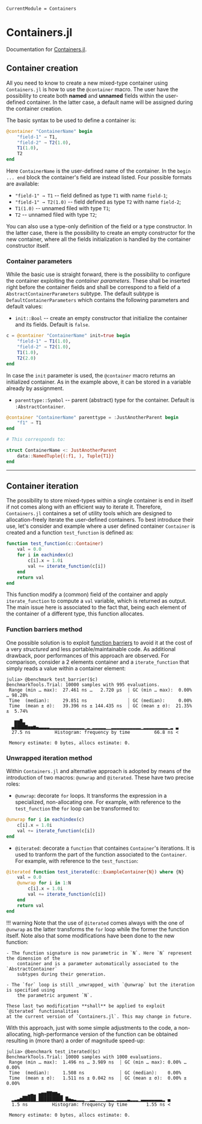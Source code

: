 ```@meta
CurrentModule = Containers
```

# Containers.jl
Documentation for [Containers.jl](https://gitlab.com/astronaut-tools/julia/core/Containers).

## Container creation

All you need to know to create a new mixed-type container using `Containers.jl` is how to use
the `@container` macro. The user have the possibility to create both **named** and **unnamed**
fields within the user-defined container. In the latter case, a default name will be assigned
during the container creation.

The basic syntax to be used to define a container is:

```julia
@container "ContainerName" begin
    "field-1" → T1,
    "field-2" → T2(1.0),
    T1(1.0),
    T2
end
```

Here `ContainerName` is the user-defined name of the container.
In the `begin ... end` block the container's field are instead listed.
Four possible formats are available:

- `"field-1" → T1` -- field defined as type `T1` with name `field-1`;
- `"field-1" → T2(1.0)` -- field defined as type `T2` with name `field-2`;
- `T1(1.0)` -- unnamed filed with type `T1`;
- `T2` -- unnamed filed with type `T2`;

You can also use a type-only definition of the field or a type constructor.
In the latter case, there is the possibility to create an empty constructor for the new
container, where all the fields initialization is handled by the container constructor itself.

### Container parameters

While the basic use is straight forward, there is the possibility to configure the container
exploiting the _container parameters_. These shall be inserted right before the container fields
and shall be correspond to a field of a `AbstractContainerParameters` subtype. The default
subtype is `DefaultContainerParameters` which contains the following parameters and default values:

- `init::Bool` -- create an empty constructor that initialize the container and its fields. Default is `false`.

```julia
c = @container "ContainerName" init=true begin
    "field-1" → T1(1.0),
    "field-2" → T2(1.0),
    T1(1.0),
    T2(2.0)
end
```

In case the `init` parameter is used, the `@container` macro returns an initialized container. As in the 
example above, it can be stored in a variable already by assignment.

- `parenttype::Symbol` -- parent (abstract) type for the container. Default is `:AbstractContainer`.

```julia
@container "ContainerName" parenttype = :JustAnotherParent begin
    "f1" → T1
end

# This corresponds to:

struct ContainerName <: JustAnotherParent
    data::NamedTuple{(:f1, ), Tuple{T1}}
end
```

----

## Container iteration

The possibility to store mixed-types within a single container is end in itself if not comes
along with an efficient way to iterate it. Therefore, `Containers.jl` containes a set of
utility tools which are designed to allocation-freely iterate the user-defined containers. 
To best introduce their use, let's consider and example where a user defined container 
`Container` is created and a function `test_function` is defined as:

```julia
function test_function(c::Container)
    val = 0.0
    for i in eachindex(c)
        c[i].x = 1.0i
        val += iterate_function(c[i])
    end
    return val
end
```

This function modify a (common) field of the container and apply `iterate_function` to 
compute a `val` variable, which is returned as output. The main issue here is associated 
to the fact that, being each element of the container of a different type, this function
allocates. 

### Function barriers method 

One possible solution is to exploit [function barriers](https://docs.julialang.org/en/v1/manual/performance-tips/#kernel-functions) to avoid it at the cost of a very _structured_
and less portable/maintainable code. As additional drawback, poor performances of this 
approach are observed. For comparison, consider a 2 elements container and a `iterate_function`
that simply reads a value within a container element:

```julia-repl
julia> @benchmark test_barrier($c)
BenchmarkTools.Trial: 10000 samples with 995 evaluations.
 Range (min … max):  27.461 ns …   2.720 μs  ┊ GC (min … max):  0.00% … 98.28%
 Time  (median):     29.851 ns               ┊ GC (median):     0.00%
 Time  (mean ± σ):   39.396 ns ± 144.435 ns  ┊ GC (mean ± σ):  21.35% ±  5.74%

   ▆▆█▃                                                         
  ▄████▇▅▅▆▄▃▃▃▃▂▂▂▂▂▂▂▂▂▂▂▂▂▁▂▁▂▂▂▂▂▁▁▂▂▂▂▂▂▂▂▂▂▂▁▂▂▂▂▂▂▂▂▂▁▂ ▃
  27.5 ns         Histogram: frequency by time         66.8 ns <

 Memory estimate: 0 bytes, allocs estimate: 0.
```

### Unwrapped iteration method

Within `Containers.jl` and alternative approach is adopted by means of the introduction of
two macros: `@unwrap` and `@iterated`. These have two precise roles:

- `@unwrap`: decorate `for` loops. It transforms the expression in a specialized,
    non-allocating one. For example, with reference to the `test_function` the `for` loop 
    can be transformed to:

```julia 
@unwrap for i in eachindex(c)
    c[i].x = 1.0i
    val += iterate_function(c[i])
end
```

- `@iterated`: decorate a `function` that containes `Container`'s iterations. It is used
    to tranform the part of the function associated to the `Container`. For example, with
    reference to the `test_function`:

```julia
@iterated function test_iterated(c::ExampleContainer{N}) where {N}
    val = 0.0
    @unwrap for i in 1:N
        c[i].x = 1.0i
        val += iterate_function(c[i])
    end
    return val
end
```

!!! warning 
    Note that the use of `@iterated` comes always with the one of `@unwrap` as the latter transforms
    the `for` loop while the former the function itself. Note also that some modifications have
    been done to the new function:

    - The function signature is now parametric in `N`. Here `N` represent the dimension of the 
        container and is a parameter automatically associated to the `AbstractContainer` 
        subtypes during their generation.

    - The `for` loop is still _unwrapped_ with `@unwrap` but the iteration is specified using
        the parametric argument `N`.

    These last two modification **shall** be applied to exploit `@iterated` functionalities
    at the current version of `Containers.jl`. This may change in future.

With this approach, just with some simple adjustments to the code, a non-allocating, high-performance
version of the function can be obtained resulting in (more than) a order of magnitude 
speed-up:
```julia-repl
julia> @benchmark test_iterated($c)
BenchmarkTools.Trial: 10000 samples with 1000 evaluations.
 Range (min … max):  1.496 ns … 3.989 ns  ┊ GC (min … max): 0.00% … 0.00%
 Time  (median):     1.508 ns             ┊ GC (median):    0.00%
 Time  (mean ± σ):   1.511 ns ± 0.042 ns  ┊ GC (mean ± σ):  0.00% ± 0.00%

      ▁▁▃▄▃ ▅▆▆██▇▇▅▂                                        
  ▂▃▄▆█████▁█████████▁█▅▄▃▂▂▂▁▁▂▂▁▁▁▁▂▂▂▁▂▂▂▂▃▂▂▂▁▃▃▃▃▃▃▃▃▂ ▄
  1.5 ns         Histogram: frequency by time       1.55 ns <

 Memory estimate: 0 bytes, allocs estimate: 0.
```